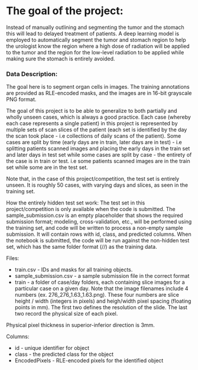 # The goal of the project:
Instead of manually outlining and segmenting the tumor and the stomach this will lead to delayed treatment of patients. A deep learning model is employed to automatically segment the tumor and stomach region to help the urologist know the region where a high dose of radiation will be applied to the tumor and the region for the low-level radiation to be applied while making sure the stomach is entirely avoided.

### Data Description:
The goal here is to segment organ cells in images. The training annotations are provided as RLE-encoded masks, and the images are in 16-bit grayscale PNG format.

The goal of this project is to be able to generalize to both partially and wholly unseen cases, which is always a good practice. Each case (whereby each case represents a single patient) in this project is represented by multiple sets of scan slices of the patient (each set is identified by the day the scan took place - i.e collections of daily scans of the patient). Some cases are split by time (early days are in train, later days are in test) - i.e splitting patients scanned images and placing the early days in the train set and later days in test set while some cases are split by case - the entirety of the case is in train or test. i.e some patients scanned images are in the train set while some are in the test set.

Note that, in the case of this project/competition, the test set is entirely unseen. It is roughly 50 cases, with varying days and slices, as seen in the training set.

How the entirely hidden test set work:
The test set in this project/competition is only available when the code is submitted. The sample_submission.csv is an empty placeholder that shows the required submission format; modeling, cross-validation, etc., will be performed using the training set, and code will be written to process a non-empty sample submission. It will contain rows with id, class, and predicted columns. When the notebook is submitted, the code will be run against the non-hidden test set, which has the same folder format (//) as the training data.

Files:
* train.csv - IDs and masks for all training objects.
* sample_submission.csv - a sample submission file in the correct format
* train - a folder of case/day folders, each containing slice images for a particular case on a given day.
Note that the image filenames include 4 numbers (ex. 276_276_1.63_1.63.png). These four numbers are slice height / width (integers in pixels) and heigh/width pixel spacing (floating points in mm). The first two defines the resolution of the slide. The last two record the physical size of each pixel.

Physical pixel thickness in superior-inferior direction is 3mm.

Columns:
* id - unique identifier for object
* class - the predicted class for the object
* EncodedPixels - RLE-encoded pixels for the identified object